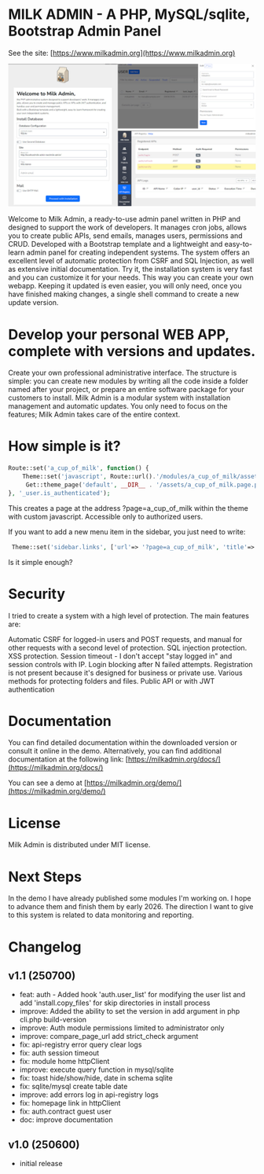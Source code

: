 # MILK ADMIN - A PHP, MySQL/sqlite, Bootstrap Admin Panel

See the site: [https://www.milkadmin.org](https://www.milkadmin.org)

![Milk Admin](https://github.com/giuliopanda/repo/blob/main/milkadmin-img01.jpg)

Welcome to Milk Admin, a ready-to-use admin panel written in PHP and designed to support the work of developers. It manages cron jobs, allows you to create public APIs, send emails, manages users, permissions and CRUD.
Developed with a Bootstrap template and a lightweight and easy-to-learn admin panel for creating independent systems.
The system offers an excellent level of automatic protection from CSRF and SQL Injection, as well as extensive initial documentation.
Try it, the installation system is very fast and you can customize it for your needs. This way you can create your own webapp. Keeping it updated is even easier, you will only need, once you have finished making changes, a single shell command to create a new update version.


# Develop your personal WEB APP, complete with versions and updates.  
Create your own professional administrative interface. The structure is simple: you can create new modules by writing all the code inside a folder named after your project, or prepare an entire software package for your customers to install. Milk Admin is a modular system with installation management and automatic updates. You only need to focus on the features; Milk Admin takes care of the entire context.

# How simple is it?

```php
Route::set('a_cup_of_milk', function() {
    Theme::set('javascript', Route::url().'/modules/a_cup_of_milk/assets/a_cup_of_milk.js');
     Get::theme_page('default', __DIR__ . '/assets/a_cup_of_milk.page.php');
}, '_user.is_authenticated');
```

This creates a page at the address ?page=a_cup_of_milk within the theme with custom javascript. Accessible only to authorized users.

If you want to add a new menu item in the sidebar, you just need to write:

```php 
 Theme::set('sidebar.links', ['url'=> '?page=a_cup_of_milk', 'title'=> 'A cup of milk', 'icon'=> 'bi-cup-hot-fill', 'order'=> 70] );
```

Is it simple enough? 


# Security
I tried to create a system with a high level of protection. The main features are:

Automatic CSRF for logged-in users and POST requests, and manual for other requests with a second level of protection.
SQL injection protection.
XSS protection.
Session timeout - I don't accept "stay logged in" and session controls with IP.
Login blocking after N failed attempts.
Registration is not present because it's designed for business or private use.
Various methods for protecting folders and files.
Public API or with JWT authentication

# Documentation
You can find detailed documentation within the downloaded version or consult it online in the demo. Alternatively, you can find additional documentation at the following link: [https://milkadmin.org/docs/](https://milkadmin.org/docs/)

You can see a demo at [https://milkadmin.org/demo/](https://milkadmin.org/demo/)

# License
Milk Admin is distributed under MIT license.

# Next Steps
In the demo I have already published some modules I'm working on. I hope to advance them and finish them by early 2026. 
The direction I want to give to this system is related to data monitoring and reporting.

# Changelog

## v1.1 (250700)
- feat: auth - Added hook 'auth.user_list' for modifying the user list and add 'install.copy_files' for skip directories in install process
- improve: Added the ability to set the version in add argument in php cli.php build-version
- improve: Auth module permissions limited to administrator only
- improve: compare_page_url add strict_check argument
- fix: api-registry error query clear logs
- fix: auth session timeout
- fix: module home httpClient
- improve: execute query function in mysql/sqlite
- fix: toast hide/show/hide, date in schema sqlite
- fix: sqlite/mysql create table date
- improve: add errors log in api-registry logs
- fix: homepage link in httpClient
- fix: auth.contract guest user
- doc: improve documentation

## v1.0 (250600)
- initial release